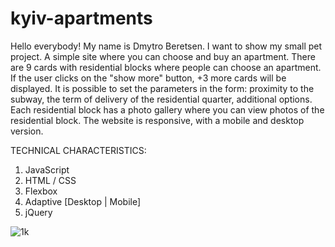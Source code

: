 # kyiv-apartments
Hello everybody! My name is Dmytro Beretsen. I want to show my small pet project. A simple site where you can choose and buy an apartment. There are 9 cards with residential blocks where people can choose an apartment. If the user clicks on the "show more" button, +3 more cards will be displayed. It is possible to set the parameters in the form: proximity to the subway, the term of delivery of the residential quarter, additional options. Each residential block has a photo gallery where you can view photos of the residential block. The website is responsive, with a mobile and desktop version.

TECHNICAL CHARACTERISTICS:
1. JavaScript
2. HTML / CSS
3. Flexbox
4. Adaptive [Desktop | Mobile]
5. jQuery

![1k](https://user-images.githubusercontent.com/87872240/186134820-62dacab1-c19c-4780-9bfa-81db12a8b81a.png)
